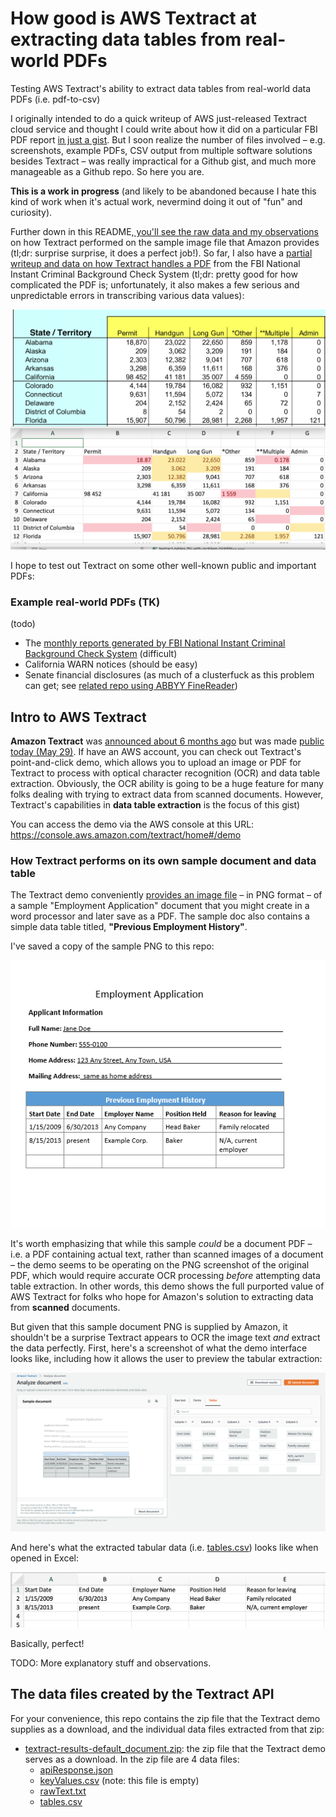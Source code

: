 # How good is AWS Textract at extracting data tables from real-world PDFs

Testing AWS Textract's ability to extract data tables from real-world data PDFs (i.e. pdf-to-csv)

I originally intended to do a quick writeup of AWS just-released Textract cloud service and thought I could write about how it did on a particular FBI PDF report [in just a gist](https://gist.github.com/dannguyen/3673e67a495c172abbd3bb8a9a6e199a). But I soon realize the number of files involved – e.g. screenshots, example PDFs, CSV output from multiple software solutions besides Textract – was really impractical for a Github gist, and much more manageable as a Github repo. So here you are.

**This is a work in progress** (and likely to be abandoned because I hate this kind of work when it's actual work, nevermind doing it out of "fun" and curiosity). 


Further down in this README,[ you'll see the raw data and my observations](#bookmark-intro-to-aws) on how Textract performed on the sample image file that Amazon provides (tl;dr: surprise surprise, it does a perfect job!). So far, I also have a [partial writeup and data on how Textract handles a PDF](./examples/fbi-nics/README-fbi-nics.md) from the FBI National Instant Criminal Background Check System (tl;dr: pretty good for how complicated the PDF is; unfortunately, it also makes a few serious and unpredictable errors in transcribing various data values):

<img src="examples/fbi-nics/assets/images/fbi-nics-pdf-and-tables-csv-closeup-vertical-comparison.png" alt="fbi-nics-pdf-and-tables-csv-closeup-vertical-comparison.png">



I hope to test out Textract on some other well-known public and important PDFs:


### Example real-world PDFs (TK)

(todo)

- The [monthly reports generated by FBI National Instant Criminal Background Check System](./examples/fbi-nics/README-fbi-nics.md) (difficult)
- California WARN notices (should be easy)
- Senate financial disclosures (as much of a clusterfuck as this problem can get; see [related repo using ABBYY FineReader](https://github.com/dannguyen/abbyy-finereader-ocr-senate))



<a name="bookmark-intro-to-aws" id="bookmark-intro-to-aws"></a>

## Intro to AWS Textract



**Amazon Textract** was [announced about 6 months ago](https://news.ycombinator.com/item?id=18554122) but was made [public today (May 29)](https://finance.yahoo.com/news/aws-announces-general-availability-amazon-220000840.html). If have an AWS account, you can check out Textract's point-and-click demo, which allows you to upload an image or PDF for Textract to process with optical character recognition (OCR) and data table extraction. Obviously, the OCR ability is going to be a huge feature for many folks dealing with trying to extract data from scanned documents. However, Textract's capabilities in **data table extraction** is the focus of this gist)

You can access the demo via the AWS console at this URL: https://console.aws.amazon.com/textract/home#/demo


### How Textract performs on its own sample document and data table


The Textract demo conveniently [provides an image file](https://s3.us-east-1.amazonaws.com/textract-public-assets-us-east-1/default_document.png) – in PNG format – of a sample "Employment Application" document that you might create in a word processor and later save as a PDF. The sample doc also contains a simple data table titled, **"Previous Employment History"**.

I've saved a copy of the sample PNG to this repo:

<p style="text-align: center; margin: auto;">
    <a href="examples/default-sample-document/default_document.png">
    <img src="examples/default-sample-document/default_document.png" alt="">
</a>
</p>

It's worth emphasizing that while this sample *could* be a document PDF – i.e. a PDF containing actual text, rather than scanned images of a document – the demo seems to be operating on the PNG screenshot of the original PDF, which would require accurate OCR processing *before* attempting data table extraction. In other words, this demo shows the full purported value of AWS Textract for folks who hope for Amazon's solution to extracting data from **scanned** documents.

But given that this sample document PNG is supplied by Amazon, it shouldn't be a surprise Textract appears to OCR the image text *and* extract the data perfectly. First, here's a screenshot of what the demo interface looks like, including how it allows the user to preview the tabular extraction:

<a href="https://console.aws.amazon.com/textract/home#/demo">
    <img src="examples/default-sample-document/assets/images/textract-default-demo.png" alt="">
</a>

And here's what the extracted tabular data (i.e. [tables.csv](examples/default-sample-document/results/textract-results-default_document-zip/tables.csv)) looks like when opened in Excel:

<img src="examples/default-sample-document/assets/images/default_document-tables-csv-in-excel.png" alt="default_document-tables-csv-in-excel.png">

Basically, perfect!


TODO: More explanatory stuff and observations.


## The data files created by the Textract API

For your convenience, this repo contains the zip file that the Textract demo supplies as a download, and the individual data files extracted from that zip:

- [textract-results-default_document.zip](examples/default-sample-document/results/textract-results-default_document.zip): the zip file that the Textract demo serves as a download. In the zip file are 4 data files:
     - [apiResponse.json](examples/default-sample-document/results/textract-results-default_document-zip/apiResponse.json)
     - [keyValues.csv](examples/default-sample-document/results/textract-results-default_document-zip/keyValues.csv) (note: this file is empty)
     - [rawText.txt](examples/default-sample-document/results/textract-results-default_document-zip/rawText.txt)
     - [tables.csv](examples/default-sample-document/results/textract-results-default_document-zip/tables.csv)



